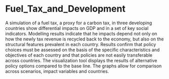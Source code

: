 # Fuel_Tax_and_Development

A simulation of a fuel tax, a proxy for a carbon tax, in three developing countries show differential impacts on GDP and in a set of key social indicators. Modelling results indicate that he impacts depend not only on how the newly tax revenue is recycled back to the economy, but also on the structural features prevalent in each country. Results confirm that policy choices must be assessed on the basis of the specific characteristics and objectives of each country and that policies are not easily transferable across countries. The visualization tool displays the results of alternative policy options compared to the base line. The graphs allow for comparison across scenarios, impact variables and countries.

